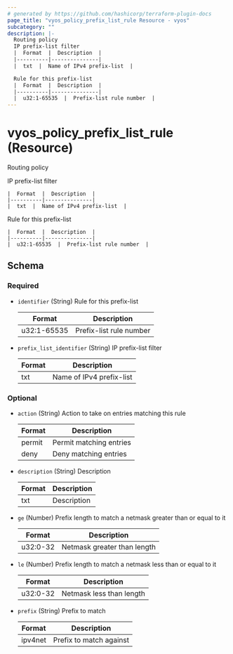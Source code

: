 ```yaml
---
# generated by https://github.com/hashicorp/terraform-plugin-docs
page_title: "vyos_policy_prefix_list_rule Resource - vyos"
subcategory: ""
description: |-
  Routing policy
  IP prefix-list filter
  |  Format  |  Description  |
  |----------|---------------|
  |  txt  |  Name of IPv4 prefix-list  |

  Rule for this prefix-list
  |  Format  |  Description  |
  |----------|---------------|
  |  u32:1-65535  |  Prefix-list rule number  |
---
```


# vyos_policy_prefix_list_rule (Resource)

Routing policy

IP prefix-list filter

    |  Format  |  Description  |
    |----------|---------------|
    |  txt  |  Name of IPv4 prefix-list  |

Rule for this prefix-list

    |  Format  |  Description  |
    |----------|---------------|
    |  u32:1-65535  |  Prefix-list rule number  |



<!-- schema generated by tfplugindocs -->
## Schema

### Required

- `identifier` (String) Rule for this prefix-list

    |  Format  |  Description  |
    |----------|---------------|
    |  u32:1-65535  |  Prefix-list rule number  |
- `prefix_list_identifier` (String) IP prefix-list filter

    |  Format  |  Description  |
    |----------|---------------|
    |  txt  |  Name of IPv4 prefix-list  |

### Optional

- `action` (String) Action to take on entries matching this rule

    |  Format  |  Description  |
    |----------|---------------|
    |  permit  |  Permit matching entries  |
    |  deny  |  Deny matching entries  |
- `description` (String) Description

    |  Format  |  Description  |
    |----------|---------------|
    |  txt  |  Description  |
- `ge` (Number) Prefix length to match a netmask greater than or equal to it

    |  Format  |  Description  |
    |----------|---------------|
    |  u32:0-32  |  Netmask greater than length  |
- `le` (Number) Prefix length to match a netmask less than or equal to it

    |  Format  |  Description  |
    |----------|---------------|
    |  u32:0-32  |  Netmask less than length  |
- `prefix` (String) Prefix to match

    |  Format  |  Description  |
    |----------|---------------|
    |  ipv4net  |  Prefix to match against  |
